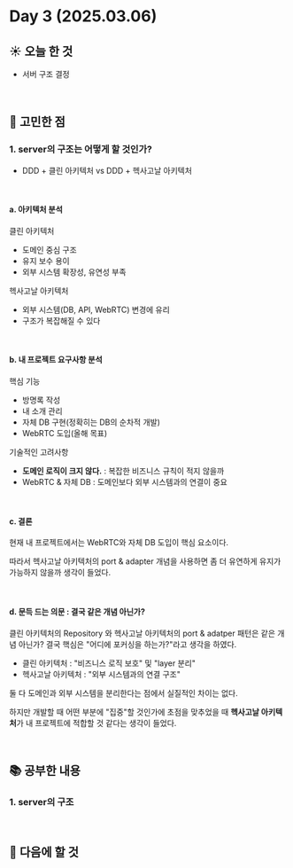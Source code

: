 # Day 3 (2025.03.06)

## ☀️ 오늘 한 것
- 서버 구조 결정

<br>

## 🤔 고민한 점

### 1. server의 구조는 어떻게 할 것인가?
- DDD + 클린 아키텍처 vs DDD + 헥사고날 아키텍처

<br>

#### a. 아키텍처 분석

클린 아키텍처
- 도메인 중심 구조
- 유지 보수 용이
- 외부 시스템 확장성, 유연성 부족

헥사고날 아키텍처
- 외부 시스템(DB, API, WebRTC) 변경에 유리
- 구조가 복잡해질 수 있다

<br>

#### b. 내 프로젝트 요구사항 분석
핵심 기능
- 방명록 작성
- 내 소개 관리
- 자체 DB 구현(정확히는 DB의 순차적 개발)
- WebRTC 도입(올해 목표)

기술적인 고려사항
- **도메인 로직이 크지 않다.** : 복잡한 비즈니스 규칙이 적지 않을까
- WebRTC & 자체 DB : 도메인보다 외부 시스템과의 연결이 중요

<br>

#### c. 결론
현재 내 프로젝트에서는 WebRTC와 자체 DB 도입이 핵심 요소이다.

따라서 헥사고날 아키텍처의 port & adapter 개념을 사용하면 좀 더 유연하게 유지가 가능하지 않을까 생각이 들었다.

<br>

#### d. 문득 드는 의문 : 결국 같은 개념 아닌가?
클린 아키텍처의 Repository 와 헥사고날 아키텍처의 port & adatper 패턴은 같은 개념 아닌가?
결국 핵심은 "어디에 포커싱을 하는가?"라고 생각을 하였다.
- 클린 아키텍처 : "비즈니스 로직 보호" 및 "layer 분리"
- 헥사고날 아키텍처 : "외부 시스템과의 연결 구조"

둘 다 도메인과 외부 시스템을 분리한다는 점에서 실질적인 차이는 없다.

하지만 개발할 때 어떤 부분에 "집중"할 것인가에 초점을 맞추었을 때 **헥사고날 아키텍처**가 내 프로젝트에 적합할 것 같다는 생각이 들었다.

<br>

## 📚 공부한 내용

### 1. server의 구조

<br>

## 🧭 다음에 할 것